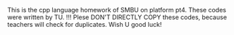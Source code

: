 This is the cpp language homework of SMBU on platform pt4.
These codes were written by TU.
!!! Plese DON'T DIRECTLY COPY these codes, because teachers will check for duplicates.
Wish U good luck!
